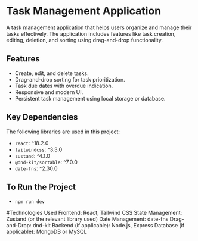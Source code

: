 # Task Management Application

A task management application that helps users organize and manage their tasks effectively. The application includes features like task creation, editing, deletion, and sorting using drag-and-drop functionality.

## Features

- Create, edit, and delete tasks.
- Drag-and-drop sorting for task prioritization.
- Task due dates with overdue indication.
- Responsive and modern UI.
- Persistent task management using local storage or database.

## Key Dependencies
The following libraries are used in this project:
- `react`: ^18.2.0
- `tailwindcss`: ^3.3.0
- `zustand`: ^4.1.0
- `@dnd-kit/sortable`: ^7.0.0
- `date-fns`: ^2.30.0

## To Run the Project
 - `npm run dev`


#Technologies Used
Frontend: React, Tailwind CSS
State Management: Zustand (or the relevant library used)
Date Management: date-fns
Drag-and-Drop: dnd-kit
Backend (if applicable): Node.js, Express
Database (if applicable): MongoDB or MySQL
